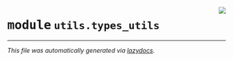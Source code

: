 <!-- markdownlint-disable -->

<a href="../../datum/utils/types_utils.py#L0"><img align="right" style="float:right;" src="https://img.shields.io/badge/-source-cccccc?style=flat-square"></a>

# <kbd>module</kbd> `utils.types_utils`








---

_This file was automatically generated via [lazydocs](https://github.com/ml-tooling/lazydocs)._
